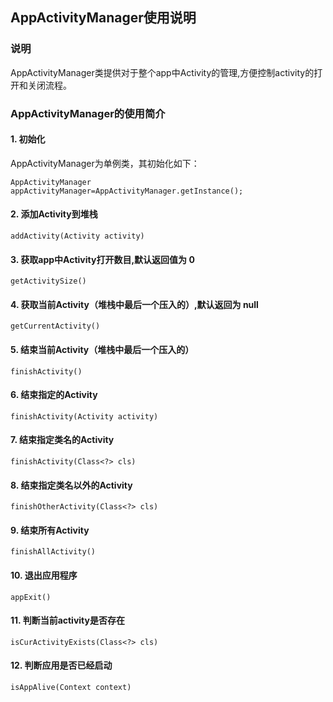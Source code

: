 ## AppActivityManager使用说明

### 说明
AppActivityManager类提供对于整个app中Activity的管理,方便控制activity的打开和关闭流程。

### AppActivityManager的使用简介
#### 1. 初始化
AppActivityManager为单例类，其初始化如下：
```
AppActivityManager appActivityManager=AppActivityManager.getInstance();
```
#### 2. 添加Activity到堆栈
```
addActivity(Activity activity)
```
#### 3. 获取app中Activity打开数目,默认返回值为 0
```
getActivitySize()
```
#### 4. 获取当前Activity（堆栈中最后一个压入的）,默认返回为 null
```
getCurrentActivity()
```
#### 5. 结束当前Activity（堆栈中最后一个压入的）
```
finishActivity()
```
#### 6. 结束指定的Activity
```
finishActivity(Activity activity)
```
#### 7. 结束指定类名的Activity
```
finishActivity(Class<?> cls)
```
#### 8. 结束指定类名以外的Activity
```
finishOtherActivity(Class<?> cls)
```
#### 9. 结束所有Activity
```
finishAllActivity()
```
#### 10. 退出应用程序
```
appExit() 
```
#### 11. 判断当前activity是否存在
```
isCurActivityExists(Class<?> cls) 
```
#### 12. 判断应用是否已经启动
```
isAppAlive(Context context)
```
